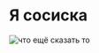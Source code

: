 <h1>Я сосиска</h1>

![что ещё сказать то]([https://myoctocat.com/assets/images/base-octocat.svg](https://i.pinimg.com/736x/d9/0f/0c/d90f0c8fd36d5e74e7a5d53deceaf3ba.jpg))
